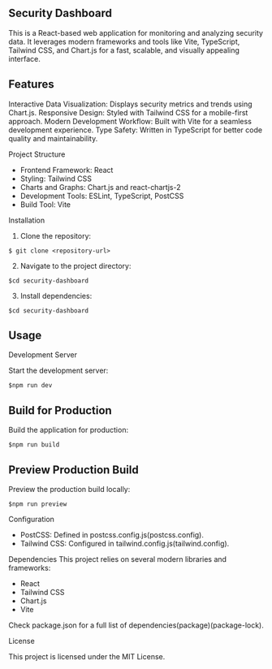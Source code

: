 Security Dashboard
-------------------
This is a React-based web application for monitoring and analyzing security data. It leverages modern frameworks and tools like Vite, TypeScript, Tailwind CSS, and Chart.js for a fast, scalable, and visually appealing interface.

Features
-------------------
Interactive Data Visualization: Displays security metrics and trends using Chart.js.
Responsive Design: Styled with Tailwind CSS for a mobile-first approach.
Modern Development Workflow: Built with Vite for a seamless development experience.
Type Safety: Written in TypeScript for better code quality and maintainability.

Project Structure

- Frontend Framework: React
- Styling: Tailwind CSS
- Charts and Graphs: Chart.js and react-chartjs-2
- Development Tools: ESLint, TypeScript, PostCSS
- Build Tool: Vite

Installation
1. Clone the repository:
~~~
$ git clone <repository-url>
~~~
2. Navigate to the project directory:
~~~
$cd security-dashboard
~~~
3. Install dependencies:
~~~
$cd security-dashboard
~~~

Usage
-------------------
Development Server

Start the development server:
~~~
$npm run dev
~~~
Build for Production
---------
Build the application for production:
~~~
$npm run build
~~~
Preview Production Build
---------
Preview the production build locally:
~~~
$npm run preview
~~~
Configuration

- PostCSS: Defined in postcss.config.js​(postcss.config).
- Tailwind CSS: Configured in tailwind.config.js​(tailwind.config).

Dependencies
This project relies on several modern libraries and frameworks:

- React
- Tailwind CSS
- Chart.js
- Vite

Check package.json for a full list of dependencies​(package)​(package-lock).

License

This project is licensed under the MIT License.
